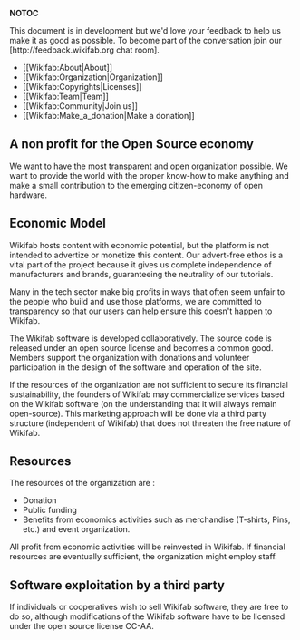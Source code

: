 __NOTOC__
<div class="alert alert-info">
This document is in development but we'd love your feedback to help us make it as good as possible. To become part of the conversation join our [http://feedback.wikifab.org chat room]. 
</div>
<div class="row">
<div class="col-md-4 col-sm-12 col-xs-12 static-pages-menu">
<ul>
<li>[[Wikifab:About|About]]</li>
<li>[[Wikifab:Organization|Organization]]</li>
<li>[[Wikifab:Copyrights|Licenses]]</li>
<li>[[Wikifab:Team|Team]]</li>
<li>[[Wikifab:Community|Join us]]</li>
<li>[[Wikifab:Make_a_donation|Make a donation]]</li>
</ul>
</div>
<div class="col-md-8 col-sm-12 col-xs-12">
<h2 class="contribuer-subtitle-first">A non profit for the Open Source economy</h2>

We want to have the most transparent and open organization possible. We want to provide the world with the proper know-how to make anything and make a small contribution to the emerging citizen-economy of open hardware.

<h2 class="contribuer-subtitle">Economic Model</h2>

Wikifab hosts content with economic potential, but the platform is not intended to advertize or monetize this content. Our advert-free ethos is a vital part of the project because it gives us complete independence of manufacturers and brands, guaranteeing the neutrality of our tutorials.

Many in the tech sector make big profits in ways that often seem unfair to the people who build and use those platforms, we are committed to transparency so that our users can help ensure this doesn't happen to Wikifab.

The Wikifab software is developed collaboratively. The source code is released under an open source license and becomes a common good. Members support the organization with donations and volunteer participation in the design of the software and operation of the site.

If the resources of the organization are not sufficient to secure its financial sustainability, the founders of Wikifab may commercialize services based on the Wikifab software (on the understanding that it will always remain open-source). This marketing approach will be done via a third party structure (independent of Wikifab) that does not threaten the free nature of Wikifab.

<h2 class="contribuer-subtitle">Resources</h2>

The resources of the organization are :
* Donation
* Public funding
* Benefits from economics activities such as merchandise (T-shirts, Pins, etc.) and event organization.

All profit from economic activities will be reinvested in Wikifab. If financial resources are eventually sufficient, the organization might employ staff.

<h2 class="contribuer-subtitle">Software exploitation by a third party</h2>

If individuals or cooperatives wish to sell Wikifab software, they are free to do so, although modifications of the Wikifab software have to be licensed under the open source license CC-AA. 
</div>
</div>
